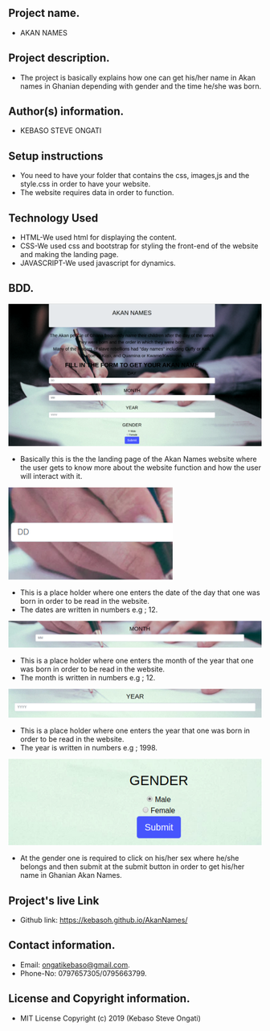 ## Project name.
- AKAN NAMES
## Project description.
- The project is basically explains how one can get his/her name in Akan names in Ghanian depending with gender and the time he/she was born.
## Author(s) information.
 - KEBASO STEVE ONGATI
## Setup instructions 
 - You need to have your folder that contains the css, images,js and the style.css in order to have your website.
 - The website requires data in order to function.

## Technology Used
 - HTML-We used html for displaying the content.
 - CSS-We used css and bootstrap for styling the front-end of the website and making the landing page.
 - JAVASCRIPT-We used javascript for dynamics.

## BDD.


<img src="images/akan.jpg" alt="picture">


 - Basically this is the the landing page of the Akan Names website where the user gets to know more about the website function and how the user will interact with it.


<img src="images/date.jpg" alt="picture">


 - This is a place holder where one enters the date of the day that one was born in order to be read in the website.
 - The dates are written in numbers e.g ; 12.

<img src="images/month.jpg" alt="picture">

 -  This is a place holder where one enters the month of the year that one was born in order to be read in the website.
 - The month is written in numbers e.g ; 12.

 <img src="images/year.jpg" alt="picture">

 -  This is a place holder where one enters the year  that one was born in order to be read in the website.
 - The year is written in numbers e.g ; 1998.

<img src="images/gender&submit.jpg" alt="picture">

 - At the gender one is required to click on his/her sex where he/she belongs and then submit at the submit button in order to get his/her name in Ghanian Akan Names.

## Project's live Link
 - Github link: https://kebasoh.github.io/AkanNames/
## Contact information.
 - Email: ongatikebaso@gmail.com.
 - Phone-No: 0797657305/0795663799.
## License and Copyright information.
 - MIT License Copyright (c) 2019 (Kebaso Steve Ongati)